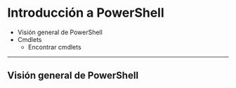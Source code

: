 # Introducción a PowerShell
- Visión general de PowerShell
- Cmdlets
  - Encontrar cmdlets

------------------

## Visión general de PowerShell
